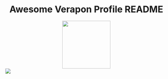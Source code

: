<h1 align="center">Awesome Verapon Profile README</h1>
<div align="center">
    <a href="https://www.facebook.com/verapron.bakom/">
        <img src="https://www.iconfinder.com/data/icons/capsocial-round/500/facebook-512.png" width="150" height="150"></img>
    </a>
</div>
<img src="https://raw.githubusercontent.com/saadeghi/saadeghi/master/dino.gif"></img>